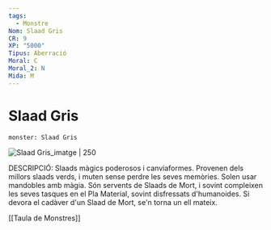 ```yaml
---
tags:
  - Monstre
Nom: Slaad Gris
CR: 9
XP: "5000"
Tipus: Aberració
Moral: C
Moral_2: N
Mida: M
---
```

# Slaad Gris

```statblock
monster: Slaad Gris
```

![Slaad Gris_imatge | 250](https://static.wikia.nocookie.net/forgottenrealms/images/1/1e/Gray_slaad-5e.jpg/revision/latest/scale-to-width-down/350?cb=20170331193804)

DESCRIPCIÓ: 
Slaads màgics poderosos i canviaformes. Provenen dels millors slaads verds, i muten sense perdre les seves memòries. Solen usar mandobles amb màgia. Són servents de Slaads de Mort, i sovint compleixen les seves tasques en el Pla Material, sovint disfressats d'humanoides. Si devora el cadàver d'un Slaad de Mort, se'n torna un ell mateix. 

[[Taula de Monstres]]